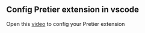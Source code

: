 ## Config Pretier extension in vscode

Open this [video]((https://raw.githubusercontent.com/SWPSU23/SWP-FE/master/CMS/assets/ConfigPretier.mkv?token=GHSAT0AAAAAACCNBL6GUBDKOCDCPLQNRSBOZDF5WHA)) to config your Pretier extension
